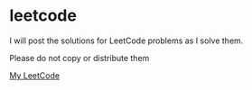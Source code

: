 # leetcode

I will post the solutions for LeetCode problems as I solve them.

Please do not copy or distribute them

[My LeetCode](https://leetcode.com/u/ianjrobertson/)
